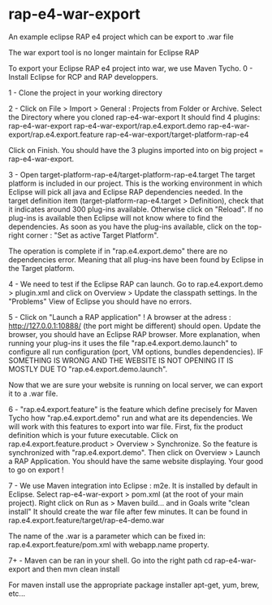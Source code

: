 # rap-e4-war-export
An example eclipse RAP e4 project which can be export to .war file

The war export tool is no longer maintain for Eclipse RAP

To export your Eclipse RAP e4 project into war, we use Maven Tycho.
0 - Install Eclipse for RCP and RAP developpers. 

1 - Clone the project in your working directory

2 - Click on File > Import > General : Projects from Folder or Archive.
Select the Directory where you cloned rap-e4-war-export
It should find 4 plugins:
rap-e4-war-export
rap-e4-war-export/rap.e4.export.demo
rap-e4-war-export/rap.e4.export.feature
rap-e4-war-export/target-platform-rap-e4

Click on Finish.
You should have the 3 plugins imported into on big project = rap-e4-war-export.

3 - Open target-platform-rap-e4/target-platform-rap-e4.target
The target platform is included in our project. This is the working environment in which Eclipse will pick all java and Eclipse RAP dependencies needed. 
In the target definition item (target-platform-rap-e4.target > Definition), check that it indicates around 300 plug-ins available. Otherwise click on "Reload". If no plug-ins is available then Eclipse will not know where to find the dependencies.
As soon as you have the plug-ins available, click on the top-right corner : "Set as active Target Platform".

The operation is complete if in "rap.e4.export.demo" there are no dependencies error. Meaning that all plug-ins have been found by Eclipse in the Target platform.

4 - We need to test if the Eclipse RAP can launch. 
Go to rap.e4.export.demo > plugin.xml and click on Overview > Update the classpath settings.
In the "Problems" View of Eclipse you should have no errors.

5 - Click on "Launch a RAP application" ! A browser at the adress : http://127.0.0.1:10888/ (the port might be different) should open. Update the browser, you should have an Eclipse RAP browser.
More explanation, when running your plug-ins it uses the file "rap.e4.export.demo.launch" to configure all run configuration (port, VM options, bundles dependencies).
IF SOMETHING IS WRONG AND THE WEBSITE IS NOT OPENING IT IS MOSTLY DUE TO "rap.e4.export.demo.launch".

Now that we are sure your website is running on local server, we can export it to a .war file.

6 - "rap.e4.export.feature" is the feature which define precisely for Maven Tycho how "rap.e4.export.demo" run and what are its dependencies. We will work with this features to export into war file.
First, fix the product definition which is your future executable. Click on rap.e4.export.feature.product > Overview > Synchronize. So the feature is synchronized with "rap.e4.export.demo". Then click on Overview > Launch a RAP Application. You should have the same website displaying.
Your good to go on export !

7 - We use Maven integration into Eclipse : m2e. It is installed by default in Eclipse.
Select rap-e4-war-export > pom.xml (at the root of your main project).
Right click on Run as > Maven build... and in Goals write "clean install"
It should create the war file after few minutes.
It can be found in rap.e4.export.feature/target/rap-e4-demo.war

The name of the .war is a parameter which can be fixed in: rap.e4.export.feature/pom.xml
with webapp.name property.

7+ - Maven can be ran in your shell. Go into the right path
cd rap-e4-war-export
and then
mvn clean install

For maven install use the appropriate package installer apt-get, yum, brew, etc...



